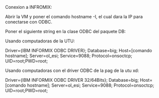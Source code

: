 Conexion a INFROMIX:

<p>Abrir la VM y poner el comando hostname -I, el cual dara la IP para conectarse con ODBC.</p>
<p>Poner el siguiente string en la clase ODBC del paquete DB:</p>
<p>Usando computadoras de la UTU:</p>
<p>Driver={IBM INFORMIX ODBC DRIVER};
Database=big;
Host=[comando hostname];
Server=ol_esi;
Service=9088;
Protocol=onsoctcp;
UID=root;PWD=root;</p>

<p>Usando computadoras con el driver ODBC de la pag de la utu xd:</p>
<p>Driver={IBM INFORMIX ODBC DRIVER 32/64Bits};
Database=big;
Host=[comando hostname];
Server=ol_esi;
Service=9088;
Protocol=onsoctcp;
UID=root;PWD=root;</p>
